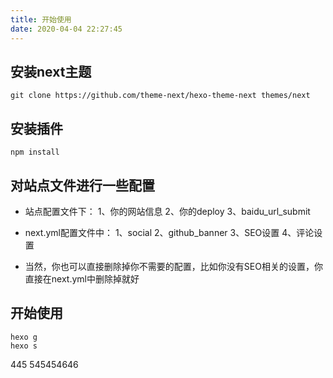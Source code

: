 ```yaml
---
title: 开始使用
date: 2020-04-04 22:27:45
---
```


## 安装next主题

```
git clone https://github.com/theme-next/hexo-theme-next themes/next
```

## 安装插件

```
npm install
```
## 对站点文件进行一些配置

- 站点配置文件下：
  1、你的网站信息
  2、你的deploy
  3、baidu_url_submit
- next.yml配置文件中：
  1、social
  2、github_banner
  3、SEO设置 
  4、评论设置

- 当然，你也可以直接删除掉你不需要的配置，比如你没有SEO相关的设置，你直接在next.yml中删除掉就好

## 开始使用

```
hexo g
hexo s
```
445
545454646

